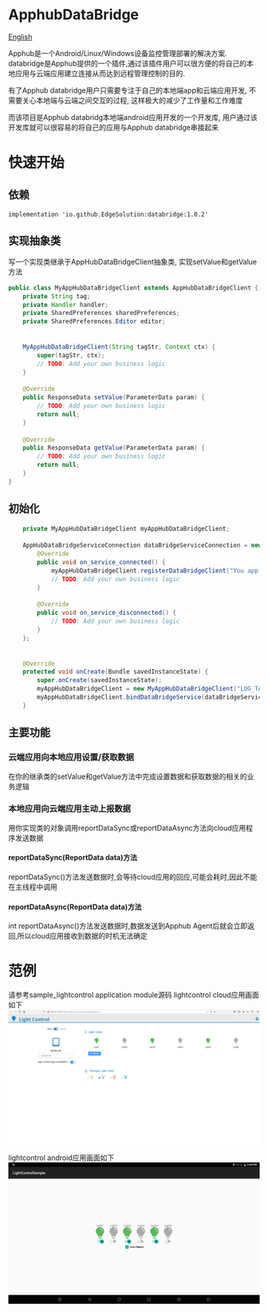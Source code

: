 # ApphubDataBridge

[English](https://github.com/EdgeSolution/ApphubDataBridge/blob/main/README.md)

Apphub是一个Android/Linux/Windows设备监控管理部署的解决方案. databridge是Apphub提供的一个插件,通过该插件用户可以很方便的将自己的本地应用与云端应用建立连接从而达到远程管理控制的目的. 

有了Apphub databridge用户只需要专注于自己的本地端app和云端应用开发, 不需要关心本地端与云端之间交互的过程, 这样极大的减少了工作量和工作难度

而该项目是Apphub databridg本地端android应用开发的一个开发库, 用户通过该开发库就可以很容易的将自己的应用与Apphub databridge串接起来


# 快速开始
## 依赖
````
implementation 'io.github.EdgeSolution:databridge:1.0.2'
````

## 实现抽象类
写一个实现类继承于AppHubDataBridgeClient抽象类, 实现setValue和getValue方法
````java
public class MyAppHubDataBridgeClient extends AppHubDataBridgeClient {
    private String tag;
    private Handler handler;
    private SharedPreferences sharedPreferences;
    private SharedPreferences.Editor editor;


    MyAppHubDataBridgeClient(String tagStr, Context ctx) {
        super(tagStr, ctx);
        // TODO: Add your own business logic 
    }

    @Override
    public ResponseData setValue(ParameterData param) {
        // TODO: Add your own business logic 
        return null;
    }

    @Override
    public ResponseData getValue(ParameterData param) {
        // TODO: Add your own business logic 
        return null;
    }
}
````

## 初始化
````java
    private MyAppHubDataBridgeClient myAppHubDataBridgeClient;

    AppHubDataBridgeServiceConnection dataBridgeServiceConnection = new AppHubDataBridgeServiceConnection("LOG_TAG") {
        @Override
        public void on_service_connected() {
            myAppHubDataBridgeClient.registerDataBridgeClient("You app package name");
            // TODO: Add your own business logic 
        }

        @Override
        public void on_service_disconnected() {
            // TODO: Add your own business logic
        }
    };


    @Override
    protected void onCreate(Bundle savedInstanceState) {
        super.onCreate(savedInstanceState);
        myAppHubDataBridgeClient = new MyAppHubDataBridgeClient("LOG_TAG", getApplicationContext());
        myAppHubDataBridgeClient.bindDataBridgeService(dataBridgeServiceConnection);
    }
````
## 主要功能
### 云端应用向本地应用设置/获取数据
在你的继承类的setValue和getValue方法中完成设置数据和获取数据的相关的业务逻辑

### 本地应用向云端应用主动上报数据
用你实现类的对象调用reportDataSync或reportDataAsync方法向cloud应用程序发送数据
#### reportDataSync(ReportData data)方法
reportDataSync()方法发送数据时,会等待cloud应用的回应,可能会耗时,因此不能在主线程中调用
#### reportDataAsync(ReportData data)方法
int reportDataAsync()方法发送数据时,数据发送到Apphub Agent后就会立即返回,所以cloud应用接收到数据的时机无法确定


# 范例
请参考sample_lightcontrol application module源码
lightcontrol cloud应用画面如下
![](https://github.com/EdgeSolution/ApphubDataBridge/blob/main/images/lightcontrol_web.png)

lightcontrol android应用画面如下
![](https://github.com/EdgeSolution/ApphubDataBridge/blob/main/images/lightcontrol_app.png)
